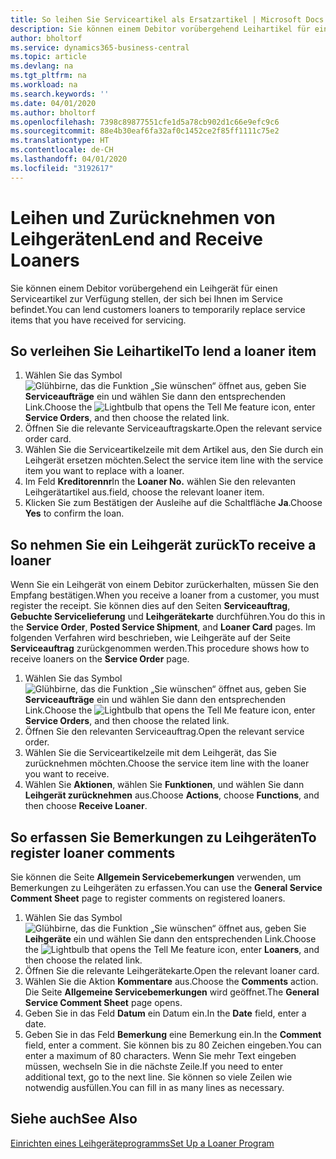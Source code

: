 ```yaml
---
title: So leihen Sie Serviceartikel als Ersatzartikel | Microsoft Docs
description: Sie können einem Debitor vorübergehend Leihartikel für einen Serviceartikel zur Verfügung stellen, der sich bei Ihnen im Service befindet.
author: bholtorf
ms.service: dynamics365-business-central
ms.topic: article
ms.devlang: na
ms.tgt_pltfrm: na
ms.workload: na
ms.search.keywords: ''
ms.date: 04/01/2020
ms.author: bholtorf
ms.openlocfilehash: 7398c89877551cfe1d5a78cb902d1c66e9efc9c6
ms.sourcegitcommit: 88e4b30eaf6fa32af0c1452ce2f85ff1111c75e2
ms.translationtype: HT
ms.contentlocale: de-CH
ms.lasthandoff: 04/01/2020
ms.locfileid: "3192617"
---
```

# <a name="lend-and-receive-loaners"></a><span data-ttu-id="71d75-103">Leihen und Zurücknehmen von Leihgeräten</span><span class="sxs-lookup"><span data-stu-id="71d75-103">Lend and Receive Loaners</span></span>
<span data-ttu-id="71d75-104">Sie können einem Debitor vorübergehend ein Leihgerät für einen Serviceartikel zur Verfügung stellen, der sich bei Ihnen im Service befindet.</span><span class="sxs-lookup"><span data-stu-id="71d75-104">You can lend customers loaners to temporarily replace service items that you have received for servicing.</span></span>  
  
## <a name="to-lend-a-loaner-item"></a><span data-ttu-id="71d75-105">So verleihen Sie Leihartikel</span><span class="sxs-lookup"><span data-stu-id="71d75-105">To lend a loaner item</span></span>    
1. <span data-ttu-id="71d75-106">Wählen Sie das Symbol ![Glühbirne, das die Funktion „Sie wünschen“ öffnet](media/ui-search/search_small.png "Tell Me-Funktion") aus, geben Sie **Serviceaufträge** ein und wählen Sie dann den entsprechenden Link.</span><span class="sxs-lookup"><span data-stu-id="71d75-106">Choose the ![Lightbulb that opens the Tell Me feature](media/ui-search/search_small.png "Tell me what you want to do") icon, enter **Service Orders**, and then choose the related link.</span></span>  
2. <span data-ttu-id="71d75-107">Öffnen Sie die relevante Serviceauftragskarte.</span><span class="sxs-lookup"><span data-stu-id="71d75-107">Open the relevant service order card.</span></span>  
3. <span data-ttu-id="71d75-108">Wählen Sie die Serviceartikelzeile mit dem Artikel aus, den Sie durch ein Leihgerät ersetzen möchten.</span><span class="sxs-lookup"><span data-stu-id="71d75-108">Select the service item line with the service item you want to replace with a loaner.</span></span>  
4. <span data-ttu-id="71d75-109">Im Feld **Kreditorennr**</span><span class="sxs-lookup"><span data-stu-id="71d75-109">In the **Loaner No.**</span></span> <span data-ttu-id="71d75-110">wählen Sie den relevanten Leihgerätartikel aus.</span><span class="sxs-lookup"><span data-stu-id="71d75-110">field, choose the relevant loaner item.</span></span>  
5. <span data-ttu-id="71d75-111">Klicken Sie zum Bestätigen der Ausleihe auf die Schaltfläche **Ja**.</span><span class="sxs-lookup"><span data-stu-id="71d75-111">Choose **Yes** to confirm the loan.</span></span>  

## <a name="to-receive-a-loaner"></a><span data-ttu-id="71d75-112">So nehmen Sie ein Leihgerät zurück</span><span class="sxs-lookup"><span data-stu-id="71d75-112">To receive a loaner</span></span>  
<span data-ttu-id="71d75-113">Wenn Sie ein Leihgerät von einem Debitor zurückerhalten, müssen Sie den Empfang bestätigen.</span><span class="sxs-lookup"><span data-stu-id="71d75-113">When you receive a loaner from a customer, you must register the receipt.</span></span> <span data-ttu-id="71d75-114">Sie können dies auf den Seiten **Serviceauftrag**, **Gebuchte Servicelieferung** und **Leihgerätekarte** durchführen.</span><span class="sxs-lookup"><span data-stu-id="71d75-114">You do this in the **Service Order**, **Posted Service Shipment**, and **Loaner Card** pages.</span></span> <span data-ttu-id="71d75-115">Im folgenden Verfahren wird beschrieben, wie Leihgeräte auf der Seite **Serviceauftrag** zurückgenommen werden.</span><span class="sxs-lookup"><span data-stu-id="71d75-115">This procedure shows how to receive loaners on the **Service Order** page.</span></span>  
  
1. <span data-ttu-id="71d75-116">Wählen Sie das Symbol ![Glühbirne, das die Funktion „Sie wünschen“ öffnet](media/ui-search/search_small.png "Tell Me-Funktion") aus, geben Sie **Serviceaufträge** ein und wählen Sie dann den entsprechenden Link.</span><span class="sxs-lookup"><span data-stu-id="71d75-116">Choose the ![Lightbulb that opens the Tell Me feature](media/ui-search/search_small.png "Tell me what you want to do") icon, enter **Service Orders**, and then choose the related link.</span></span>  
2. <span data-ttu-id="71d75-117">Öffnen Sie den relevanten Serviceauftrag.</span><span class="sxs-lookup"><span data-stu-id="71d75-117">Open the relevant service order.</span></span>  
3. <span data-ttu-id="71d75-118">Wählen Sie die Serviceartikelzeile mit dem Leihgerät, das Sie zurücknehmen möchten.</span><span class="sxs-lookup"><span data-stu-id="71d75-118">Choose the service item line with the loaner you want to receive.</span></span>  
4. <span data-ttu-id="71d75-119">Wählen Sie **Aktionen**, wählen Sie **Funktionen**, und wählen Sie dann **Leihgerät zurücknehmen** aus.</span><span class="sxs-lookup"><span data-stu-id="71d75-119">Choose **Actions**, choose **Functions**, and then choose **Receive Loaner**.</span></span>  

## <a name="to-register-loaner-comments"></a><span data-ttu-id="71d75-120">So erfassen Sie Bemerkungen zu Leihgeräten</span><span class="sxs-lookup"><span data-stu-id="71d75-120">To register loaner comments</span></span>  
<span data-ttu-id="71d75-121">Sie können die Seite **Allgemein Servicebemerkungen** verwenden, um Bemerkungen zu Leihgeräten zu erfassen.</span><span class="sxs-lookup"><span data-stu-id="71d75-121">You can use the **General Service Comment Sheet** page to register comments on registered loaners.</span></span>  
  
1. <span data-ttu-id="71d75-122">Wählen Sie das Symbol ![Glühbirne, das die Funktion „Sie wünschen“ öffnet](media/ui-search/search_small.png "Tell Me-Funktion") aus, geben Sie **Leihgeräte** ein und wählen Sie dann den entsprechenden Link.</span><span class="sxs-lookup"><span data-stu-id="71d75-122">Choose the ![Lightbulb that opens the Tell Me feature](media/ui-search/search_small.png "Tell me what you want to do") icon, enter **Loaners**, and then choose the related link.</span></span>  
2. <span data-ttu-id="71d75-123">Öffnen Sie die relevante Leihgerätekarte.</span><span class="sxs-lookup"><span data-stu-id="71d75-123">Open the relevant loaner card.</span></span>  
3. <span data-ttu-id="71d75-124">Wählen Sie die Aktion **Kommentare** aus.</span><span class="sxs-lookup"><span data-stu-id="71d75-124">Choose the **Comments** action.</span></span> <span data-ttu-id="71d75-125">Die Seite **Allgemeine Servicebemerkungen** wird geöffnet.</span><span class="sxs-lookup"><span data-stu-id="71d75-125">The **General Service Comment Sheet** page opens.</span></span>  
4. <span data-ttu-id="71d75-126">Geben Sie in das Feld **Datum** ein Datum ein.</span><span class="sxs-lookup"><span data-stu-id="71d75-126">In the **Date** field, enter a date.</span></span>  
5. <span data-ttu-id="71d75-127">Geben Sie in das Feld **Bemerkung** eine Bemerkung ein.</span><span class="sxs-lookup"><span data-stu-id="71d75-127">In the **Comment** field, enter a comment.</span></span> <span data-ttu-id="71d75-128">Sie können bis zu 80 Zeichen eingeben.</span><span class="sxs-lookup"><span data-stu-id="71d75-128">You can enter a maximum of 80 characters.</span></span> <span data-ttu-id="71d75-129">Wenn Sie mehr Text eingeben müssen, wechseln Sie in die nächste Zeile.</span><span class="sxs-lookup"><span data-stu-id="71d75-129">If you need to enter additional text, go to the next line.</span></span> <span data-ttu-id="71d75-130">Sie können so viele Zeilen wie notwendig ausfüllen.</span><span class="sxs-lookup"><span data-stu-id="71d75-130">You can fill in as many lines as necessary.</span></span>  
  
## <a name="see-also"></a><span data-ttu-id="71d75-131">Siehe auch</span><span class="sxs-lookup"><span data-stu-id="71d75-131">See Also</span></span>  
[<span data-ttu-id="71d75-132">Einrichten eines Leihgeräteprogramms</span><span class="sxs-lookup"><span data-stu-id="71d75-132">Set Up a Loaner Program</span></span>](service-how-setup-loaner-program.md)   

